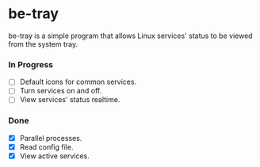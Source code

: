 # be-tray

be-tray is a simple program that allows Linux services' status to be viewed from the system tray.


### In Progress
- [ ] Default icons for common services.
- [ ] Turn services on and off.
- [ ] View services' status realtime.

### Done    
- [x] Parallel processes.
- [x] Read config file.
- [x] View active services.
